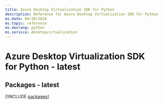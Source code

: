 ```yaml
---
title: Azure Desktop Virtualization SDK for Python
description: Reference for Azure Desktop Virtualization SDK for Python
ms.date: 04/30/2024
ms.topic: reference
ms.devlang: python
ms.service: desktopvirtualization
---
```

# Azure Desktop Virtualization SDK for Python - latest
## Packages - latest
[!INCLUDE [packages](desktop-virtualization-index.md)]